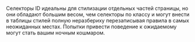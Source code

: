Селекторы ID идеальны для стилизации отдельных частей страницы, но они
обладают большим весом, чем селекторы по классу и могут внести в таблицы
стилей полную неразбериху перезаписывая правила в самых неожиданных местах.
Попытки привести поведение к ожидаемому могут стать вашим ночным кошмаром.